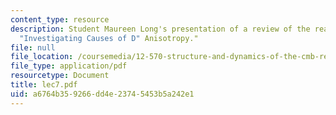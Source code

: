 ```yaml
---
content_type: resource
description: Student Maureen Long's presentation of a review of the reading assignment
  "Investigating Causes of D" Anisotropy."
file: null
file_location: /coursemedia/12-570-structure-and-dynamics-of-the-cmb-region-spring-2004/a6764b359266dd4e23745453b5a242e1_lec7.pdf
file_type: application/pdf
resourcetype: Document
title: lec7.pdf
uid: a6764b35-9266-dd4e-2374-5453b5a242e1
---
```

